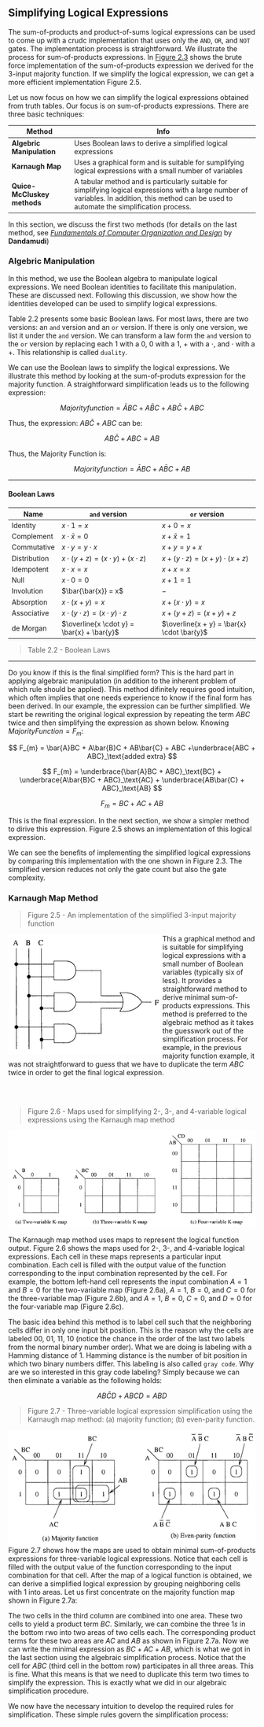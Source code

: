 ## Simplifying Logical Expressions

The sum-of-products and product-of-sums logical expressions can be used to come up with a crudc implementation that uses only the `AND`, `OR`, and `NOT` gates. The implementation process is straightforward. We illustrate the process for sum-of-products expressions. In [Figure 2.3](https://github.com/romuro-pauliv/Introduction-to-Assembly/blob/main/Part%20II%20-%20Computer%20Organization/a4%20-%20Logic%20Functions.md) shows the brute force implementation of the sum-of-products expression we derived for the 3-input majority function. If we simplify the logical expression, we can get a more efficient implementation Figure 2.5.

Let us now focus on how we can simplify the logical expressions obtained from truth tables. Our focus is on sum-of-products expressions. There are three basic techniques:

| Method | Info |
|--------|------|
| __Algebric Manipulation__ | Uses Boolean laws to derive a simplified logical expressions |
| __Karnaugh Map__ | Uses a graphical form and is suitable for sumplifying logical expressions with a small number of variables |
| __Quice-McCluskey methods__ | A tabular method and is particularly suitable for simplifying logical expressions with a large number of variables. In addition, this method can be used to automate the simplification process. |

In this section, we discuss the first two methods (for details on the last method, see [_Fundamentals of Computer Organization and Design_](https://www.amazon.com.br/Fundamentals-Computer-Organization-Sivarama-Dandamudi/dp/1475778333) by __Dandamudi__)

### Algebric Manipulation

In this method, we use the Boolean algebra to manipulate logical expressions. We need Boolean identities to facilitate this manipulation. These are discussed next. Following this discussion, we show how the identities developed can be used to simplify logical expressions. 

Table 2.2 presents some basic Boolean laws. For most laws, there are two versions: an `and` version and an `or` version. If there is only one version, we list it under the `and` version. We can transform a law form the `and` version to the `or` version by replacing each $1$ with a $0$, $0$ with a $1$, $+$ with a $\cdot$, and $\cdot$ with a $+$. This relationship is called `duality`.

We can use the Boolean laws to simplify the logical expressions. We illustrate this method by looking at the sum-of-produts expression for the majority function. A straightforward simplification leads us to the following expression:

$$ Majority function = \bar{A}BC + A\bar{B}C + AB\bar{C} + ABC$$

Thus, the expression: $AB\bar{C} + ABC$ can be:

$$AB\bar{C} + ABC = AB$$

Thus, the Majority Function is:

$$Majority function = \bar{A}BC + A\bar{B}C + AB$$

---

#### Boolean Laws

| Name | `and` version | `or` version |
|------|---------------|--------------|
| Identity      | $x \cdot 1 = x$        | $x + 0 = x$ |
| Complement    | $x \cdot  \bar{x} = 0$ | $x + \bar{x} = 1$ |
| Commutative   | $x \cdot y = y \cdot x$| $x + y = y + x$ |
| Distribution  | $x \cdot (y + z) = (x \cdot y) + (x \cdot z)$ | $x + (y \cdot z) = (x + y) \cdot (x + z)$ |
| Idempotent | $x \cdot x = x$ | $x + x = x$ |
| Null | $x \cdot 0 = 0$ | $x + 1 = 1$ |
| Involution  | $\bar{\bar{x}} = x$ | $-$ |
| Absorption  | $x \cdot (x + y) = x$ | $x + (x \cdot y) = x$ |
| Associative | $x \cdot (y \cdot z) = (x \cdot y) \cdot z$ | $x + (y + z) = (x + y) + z$ |
| de Morgan | $\overline{x \cdot y} = \bar{x} + \bar{y}$ | $\overline{x + y} = \bar{x} \cdot \bar{y}$ |

> Table 2.2 - Boolean Laws
---

Do you know if this is the final simplified form? This is the hard part in applying algebraic manipulation (in addition to the inherent problem of which rule should be applied). This method difinitely requires good intuition, which often implies that one needs experience to know if the final form has been derived. In our example, the expression can be further simplified. We start be rewriting the original logical expression by repeating the term $A B C$ twice and then simplifying the expression as shown below. Knowing $Majority Function = F_{m}$:

$$ F_{m} = \bar{A}BC + A\bar{B}C + AB\bar{C} + ABC +\underbrace{ABC + ABC}_\text{added extra} $$

$$ F_{m} = \underbrace{\bar{A}BC + ABC}_\text{BC} + \underbrace{A\bar{B}C + ABC}_\text{AC} + \underbrace{AB\bar{C} + ABC}_\text{AB} $$

$$ F_{m} = BC + AC + AB $$

This is the final expression. In the next section, we show a simpler method to dirive this expression. Figure 2.5 shows an implementation of this logical expression.

We can see the benefits of implementing the simplified logical expressions by comparing this implementation with the one shown in Figure 2.3. The simplified version reduces not only the gate count but also the gate complexity.

### Karnaugh Map Method

> Figure 2.5 - An implementation of the simplified 3-input majority function

<img align="left" src="https://github.com/romuro-pauliv/Introduction-to-Assembly/blob/main/Part%20II%20-%20Computer%20Organization/static/An%20Implementation%20of%20the%20simplified%203-input%20majority%20function.png?raw=true" alt="An Implementation of the simplified 3-input majority function"/>

This a graphical method and is suitable for simplifying logical expressions with a small number of Boolean variables (typically six of less). It provides a straightforward method to derive minimal sum-of-products expressions. This method is preferred to the algebraic method as it takes the guesswork out of the simplification process. For example, in the previous majority function example, it was not straightforward to guess that we have to duplicate the term $ABC$ twice in order to get the final logical expression.

<br clear="left">
<br>

> Figure 2.6 - Maps used for simplifying 2-, 3-, and 4-variable logical expressions using the Karnaugh map method

<img src="https://github.com/romuro-pauliv/Introduction-to-Assembly/blob/main/Part%20II%20-%20Computer%20Organization/static/Maps%20used%20for%20simplifying%202-,%203-,%20and%204-%20variable%20logical%20expressions%20using%20the%20Karnaugh%20map%20method.png?raw=true" alt="Maps used for simplifying 2-, 3-, and 4- variable logical expressions using the Karnaugh map method"/>

The Karnaugh map method uses maps to represent the logical function output. Figure 2.6 shows the maps used for 2-, 3-, and 4-variable logical expressions. Each cell in these maps represents a particular input combination. Each cell is filled with the output value of the function corresponding to the input combination represented by the cell. For example, the bottom left-hand cell represents the input combination $A=1$ and $B=0$ for the two-variable map (Figure 2.6a), $A=1$, $B=0$, and $C=0$ for the three-variable map (Figure 2.6b), and $A=1$, $B=0$, $C=0$, and $D=0$ for the four-variable map (Figure 2.6c).

The basic idea behind this method is to label cell such that the neighboring cells differ in only one input bit position. This is the reason why the cells are labeled 00, 01, 11, 10 (notice the chance in the order of the last two labels from the normal binary number order). What we are doing is labeling with a Hamming distance of $1$. Hamming distance is the number of bit position in which two binary numbers differ. This labeling is also called `gray code`. Why are we so interested in this gray code labeling? Simply because we can then eliminate a variable as the following holds:

$$ AB\bar{C}D + ABCD = ABD$$

> Figure 2.7 - Three-variable logical expression simplification using the Karnaugh map method: (a) majority function; (b) even-parity function.

<img align="left" src="https://github.com/romuro-pauliv/Introduction-to-Assembly/blob/main/Part%20II%20-%20Computer%20Organization/static/Three-variable%20logical%20expression%20simplification%20using%20the%20Karnaugh%20map%20method.png?raw=true" alt="An Implementation of the simplified 3-input majority function"/>

Figure 2.7 shows how the maps are used to obtain minimal sum-of-products expressions for three-variable logical expressions. Notice that each cell is filled with the output value of the function corresponding to the input combination for that cell. After the map of a logical function is obtained, we can derive a simplified logical expression by grouping neighboring cells with $1$ into areas. Let us first concentrate on the majority function map shown in Figure 2.7a:

The two cells in the third column are combined into one area. These two cells to yield a product term $BC$. Similarly, we can combine the three $1s$ in the bottom rwo into two areas of two cells each. The corresponding product terms for these two areas are $AC$ and $AB$ as shown in Figure 2.7a. Now we can write the minimal expression as $BC + AC + AB$, which is what we got in the last section using the algebraic simplification process. Notice that the cell for $ABC$ (third cell in the bottom row) participates in all three areas. This is fine. What this means is that we need to duplicate this term two times to simplify the expression. This is exactly what we did in our algebraic simplification procedure. 

We now have the necessary intuition to develop the required rules for simplification. These simple rules govern the simplification process: